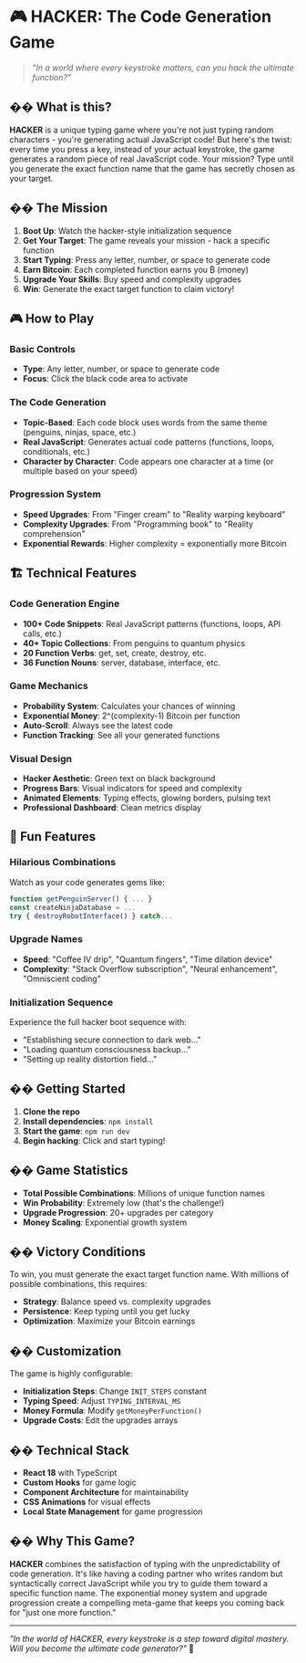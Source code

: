 # 🎮 HACKER: The Code Generation Game

> *"In a world where every keystroke matters, can you hack the ultimate function?"*

## �� What is this?

**HACKER** is a unique typing game where you're not just typing random characters - you're generating actual JavaScript code! But here's the twist: every time you press a key, instead of your actual keystroke, the game generates a random piece of real JavaScript code. Your mission? Type until you generate the exact function name that the game has secretly chosen as your target.

## �� The Mission

1. **Boot Up**: Watch the hacker-style initialization sequence
2. **Get Your Target**: The game reveals your mission - hack a specific function
3. **Start Typing**: Press any letter, number, or space to generate code
4. **Earn Bitcoin**: Each completed function earns you ₿ (money)
5. **Upgrade Your Skills**: Buy speed and complexity upgrades
6. **Win**: Generate the exact target function to claim victory!

## 🎮 How to Play

### **Basic Controls**
- **Type**: Any letter, number, or space to generate code
- **Focus**: Click the black code area to activate

### **The Code Generation**
- **Topic-Based**: Each code block uses words from the same theme (penguins, ninjas, space, etc.)
- **Real JavaScript**: Generates actual code patterns (functions, loops, conditionals, etc.)
- **Character by Character**: Code appears one character at a time (or multiple based on your speed)

### **Progression System**
- **Speed Upgrades**: From "Finger cream" to "Reality warping keyboard"
- **Complexity Upgrades**: From "Programming book" to "Reality comprehension"
- **Exponential Rewards**: Higher complexity = exponentially more Bitcoin

## 🏗️ Technical Features

### **Code Generation Engine**
- **100+ Code Snippets**: Real JavaScript patterns (functions, loops, API calls, etc.)
- **40+ Topic Collections**: From penguins to quantum physics
- **20 Function Verbs**: get, set, create, destroy, etc.
- **36 Function Nouns**: server, database, interface, etc.

### **Game Mechanics**
- **Probability System**: Calculates your chances of winning
- **Exponential Money**: 2^(complexity-1) Bitcoin per function
- **Auto-Scroll**: Always see the latest code
- **Function Tracking**: See all your generated functions

### **Visual Design**
- **Hacker Aesthetic**: Green text on black background
- **Progress Bars**: Visual indicators for speed and complexity
- **Animated Elements**: Typing effects, glowing borders, pulsing text
- **Professional Dashboard**: Clean metrics display

## 🎪 Fun Features

### **Hilarious Combinations**
Watch as your code generates gems like:
```javascript
function getPenguinServer() { ... }
const createNinjaDatabase = ...
try { destroyRobotInterface() } catch...
```

### **Upgrade Names**
- **Speed**: "Coffee IV drip", "Quantum fingers", "Time dilation device"
- **Complexity**: "Stack Overflow subscription", "Neural enhancement", "Omniscient coding"

### **Initialization Sequence**
Experience the full hacker boot sequence with:
- "Establishing secure connection to dark web..."
- "Loading quantum consciousness backup..."
- "Setting up reality distortion field..."

## �� Getting Started

1. **Clone the repo**
2. **Install dependencies**: `npm install`
3. **Start the game**: `npm run dev`
4. **Begin hacking**: Click and start typing!

## �� Game Statistics

- **Total Possible Combinations**: Millions of unique function names
- **Win Probability**: Extremely low (that's the challenge!)
- **Upgrade Progression**: 20+ upgrades per category
- **Money Scaling**: Exponential growth system

## �� Victory Conditions

To win, you must generate the exact target function name. With millions of possible combinations, this requires:
- **Strategy**: Balance speed vs. complexity upgrades
- **Persistence**: Keep typing until you get lucky
- **Optimization**: Maximize your Bitcoin earnings

## �� Customization

The game is highly configurable:
- **Initialization Steps**: Change `INIT_STEPS` constant
- **Typing Speed**: Adjust `TYPING_INTERVAL_MS`
- **Money Formula**: Modify `getMoneyPerFunction()`
- **Upgrade Costs**: Edit the upgrades arrays

## �� Technical Stack

- **React 18** with TypeScript
- **Custom Hooks** for game logic
- **Component Architecture** for maintainability
- **CSS Animations** for visual effects
- **Local State Management** for game progression

## �� Why This Game?

**HACKER** combines the satisfaction of typing with the unpredictability of code generation. It's like having a coding partner who writes random but syntactically correct JavaScript while you try to guide them toward a specific function name. The exponential money system and upgrade progression create a compelling meta-game that keeps you coming back for "just one more function."

---

*"In the world of HACKER, every keystroke is a step toward digital mastery. Will you become the ultimate code generator?"* 🚀